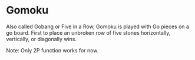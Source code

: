 # Gomoku
Also called Gobang or Five in a Row, Gomoku is played with Go pieces on a go board. First to place
an unbroken row of five stones horizontally, vertically, or diagonally wins.

Note: Only 2P function works for now.
